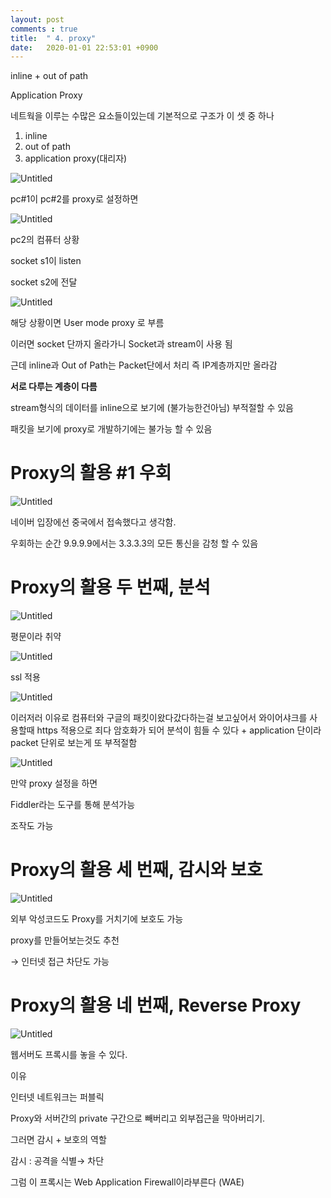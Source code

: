 ```yaml
---
layout: post
comments : true
title:  " 4. proxy"
date:   2020-01-01 22:53:01 +0900
---
```


inline + out of path 

Application Proxy

네트웍을 이루는 수많은 요소들이있는데 기본적으로 구조가 이 셋 중 하나

1. inline
2. out of path
3. application proxy(대리자)

![Untitled](/network/images/network4/Untitled.png)

pc#1이 pc#2를 proxy로 설정하면 

![Untitled](/network/images/network4/Untitled%201.png)

pc2의 컴퓨터 상황

socket s1이 listen

socket s2에 전달 

![Untitled](/network/images/network4/Untitled%202.png)

해당 상황이면 User mode proxy 로 부름 

이러면 socket 단까지 올라가니 Socket과 stream이 사용 됨

근데 inline과 Out of Path는 Packet단에서 처리 즉 IP계층까지만 올라감 

**서로 다루는 계층이 다름**

stream형식의 데이터를 inline으로 보기에 (불가능한건아님) 부적절할 수 있음

패킷을 보기에 proxy로 개발하기에는 불가능 할 수 있음 

# Proxy의 활용 #1 우회

![Untitled](/network/images/network4/Untitled%203.png)

네이버 입장에선 중국에서 접속했다고 생각함.

우회하는 순간 9.9.9.9에서는 3.3.3.3의 모든 통신을 감청 할 수 있음

# **Proxy의 활용 두 번째, 분석**

![Untitled](/network/images/network4/Untitled%204.png)

평문이라 취약

![Untitled](/network/images/network4/Untitled%205.png)

ssl 적용 

![Untitled](/network/images/network4/Untitled%206.png)

이러저러 이유로 컴퓨터와 구글의 패킷이왔다갔다하는걸 보고싶어서 와이어샤크를 사용할때 https 적용으로 죄다 암호화가 되어 분석이 힘들 수 있다  + application 단이라 packet 단위로 보는게 또 부적절함

![Untitled](/network/images/network4/Untitled%207.png)

만약 proxy 설정을 하면 

Fiddler라는 도구를 통해 분석가능 

조작도 가능 

# **Proxy의 활용 세 번째, 감시와 보호**

![Untitled](/network/images/network4/Untitled%208.png)

외부 악성코드도 Proxy를 거치기에 보호도 가능

proxy를 만들어보는것도 추천 

→ 인터넷 접근 차단도 가능

# **Proxy의 활용 네 번째, Reverse Proxy**

![Untitled](/network/images/network4/Untitled%209.png)

웹서버도 프록시를 놓을 수 있다.

이유

인터넷 네트워크는 퍼블릭 

Proxy와 서버간의 private 구간으로 빼버리고 외부접근을 막아버리기.

그러면 감시 + 보호의 역할

감시 : 공격을 식별→ 차단

그럼 이 프록시는 Web Application Firewall이라부른다 (WAE)